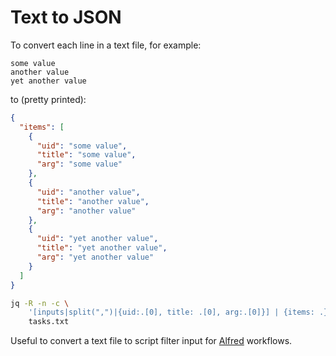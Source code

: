 Text to JSON
===

To convert each line in a text file, for example:

```
some value
another value
yet another value
```

to (pretty printed):

```json
{
  "items": [
    {
      "uid": "some value",
      "title": "some value",
      "arg": "some value"
    },
    {
      "uid": "another value",
      "title": "another value",
      "arg": "another value"
    },
    {
      "uid": "yet another value",
      "title": "yet another value",
      "arg": "yet another value"
    }
  ]
}
```

```bash
jq -R -n -c \
    '[inputs|split(",")|{uid:.[0], title: .[0], arg:.[0]}] | {items: .}|.' \
    tasks.txt
```

Useful to convert a text file to script filter input for
[Alfred](../../mac/alfred/index.md) workflows.

